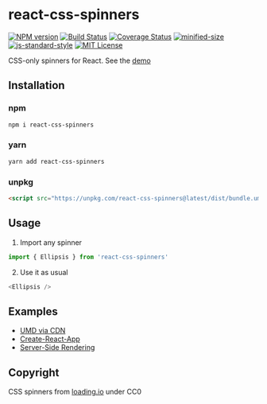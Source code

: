 # react-css-spinners

[![NPM version](https://img.shields.io/npm/v/react-css-spinners.svg)](https://www.npmjs.com/package/react-css-spinners)
[![Build Status](https://travis-ci.org/alex996/react-css-spinners.svg?branch=master)](https://travis-ci.org/alex996/react-css-spinners)
[![Coverage Status](https://coveralls.io/repos/github/alex996/react-css-spinners/badge.svg?branch=master)](https://coveralls.io/github/alex996/react-css-spinners?branch=master)
[![minified-size](https://img.shields.io/bundlephobia/min/react-css-spinners.svg)](https://bundlephobia.com/result?p=react-css-spinners@1.0.0)
[![js-standard-style](https://img.shields.io/badge/code%20style-standard-brightgreen.svg)](http://standardjs.com/)
[![MIT License](https://img.shields.io/npm/l/react-css-spinners.svg)](https://github.com/alex996/react-css-spinners/blob/master/LICENSE)

CSS-only spinners for React. See the [demo](https://alex996.github.io/react-css-spinners)

## Installation

### npm

```sh
npm i react-css-spinners
```

### yarn

```sh
yarn add react-css-spinners
```

### unpkg

```html
<script src="https://unpkg.com/react-css-spinners@latest/dist/bundle.umd.js"></script>
```

## Usage

1. Import any spinner

```js
import { Ellipsis } from 'react-css-spinners'
```

2. Use it as usual

```js
<Ellipsis />
```

## Examples

- [UMD via CDN](./exampes/cdn)
- [Create-React-App](./exampes/cra)
- [Server-Side Rendering](./exampes/ssr)

## Copyright

CSS spinners from [loading.io](https://loading.io) under CC0
